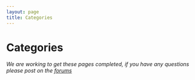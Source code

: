 ```yaml
---
layout: page
title: Categories
---
```


# Categories

*We are working to get these pages completed, if you have any questions please post on the [forums](http://forums.anchorcms.com/)*
